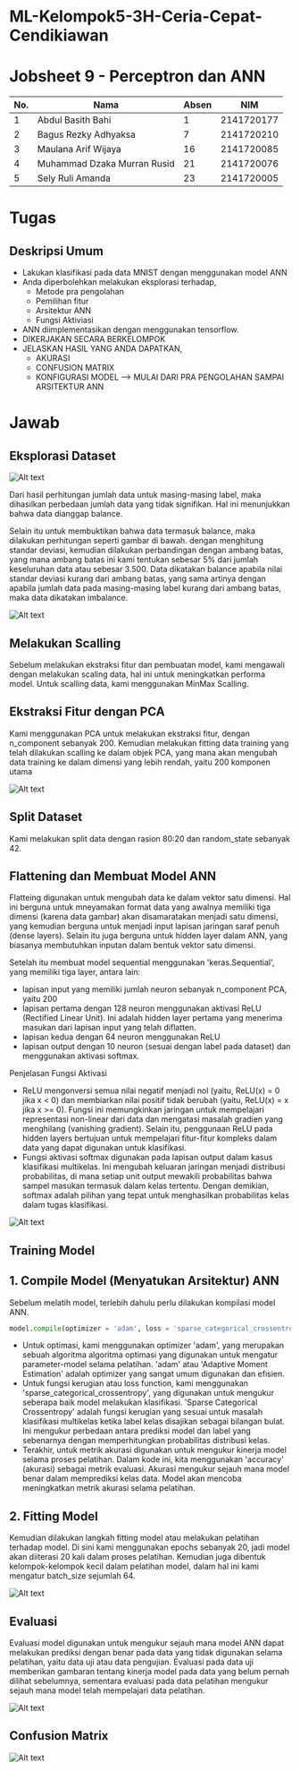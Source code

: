 # ML-Kelompok5-3H-Ceria-Cepat-Cendikiawan

# Jobsheet 9 - Perceptron dan ANN

| No. | Nama                        | Absen | NIM
|-----|-----------------------------|-------|------------|
| 1 | Abdul Basith Bahi             | 1     | 2141720177 |
| 2 | Bagus Rezky Adhyaksa          | 7     | 2141720210 |
| 3 | Maulana Arif Wijaya           | 16    | 2141720085 |
| 4 | Muhammad Dzaka Murran Rusid   | 21    | 2141720076 |
| 5 | Sely Ruli Amanda              | 23    | 2141720005 |    

# Tugas

## Deskripsi Umum
- Lakukan klasifikasi pada data MNIST dengan menggunakan model ANN
- Anda diperbolehkan melakukan eksplorasi terhadap,
    - Metode pra pengolahan
    - Pemilihan fitur
    - Arsitektur ANN
    - Fungsi Aktiviasi
- ANN diimplementasikan dengan menggunakan tensorflow.
- DIKERJAKAN SECARA BERKELOMPOK
- JELASKAN HASIL YANG ANDA DAPATKAN,
    - AKURASI
    - CONFUSION MATRIX
    - KONFIGURASI MODEL --> MULAI DARI PRA PENGOLAHAN SAMPAI ARSITEKTUR ANN

# Jawab

## Eksplorasi Dataset
![Alt text](./docs/image-1.png)

Dari hasil perhitungan jumlah data untuk masing-masing label, maka dihasilkan perbedaan jumlah data yang tidak signifikan. Hal ini menunjukkan bahwa data dianggap balance.

Selain itu untuk membuktikan bahwa data termasuk balance, maka dilakukan perhitungan seperti gambar di bawah. dengan menghitung standar deviasi, kemudian dilakukan perbandingan dengan ambang batas, yang mana ambang batas ini kami tentukan sebesar 5% dari jumlah keseluruhan data atau sebesar 3.500. Data dikatakan balance apabila nilai standar deviasi kurang dari ambang batas, yang sama artinya dengan apabila jumlah data pada masing-masing label kurang dari ambang batas, maka data dikatakan imbalance.

![Alt text](./docs/image.png)

## Melakukan Scalling
Sebelum melakukan ekstraksi fitur dan pembuatan model, kami mengawali dengan melakukan scaling data, hal ini untuk meningkatkan performa model. Untuk scalling data, kami menggunakan MinMax Scalling. 

## Ekstraksi Fitur dengan PCA
Kami menggunakan PCA untuk melakukan ekstraksi fitur, dengan n_component sebanyak 200. Kemudian melakukan fitting data training yang telah dilakukan scalling ke dalam objek PCA, yang mana akan mengubah data training ke dalam dimensi yang lebih rendah, yaitu 200 komponen utama

![Alt text](./docs/pca.png)

## Split Dataset
Kami melakukan split data dengan rasion 80:20 dan random_state sebanyak 42.

## Flattening dan Membuat Model ANN
Flatteing digunakan untuk mengubah data ke dalam vektor satu dimensi. Hal ini berguna untuk mneyamakan format data yang awalnya memiliki tiga dimensi (karena data gambar) akan disamaratakan menjadi satu dimensi, yang kemudian berguna untuk menjadi input lapisan jaringan saraf penuh (dense layers). Selain itu juga berguna untuk hidden layer dalam ANN, yang biasanya membutuhkan inputan dalam bentuk vektor satu dimensi. 

Setelah itu membuat model sequential menggunakan 'keras.Sequential', yang memiliki tiga layer, antara lain:

- lapisan input yang memiliki jumlah neuron sebanyak n_component PCA, yaitu 200
- lapisan pertama dengan 128 neuron menggunakan aktivasi ReLU (Rectified Linear Unit). Ini adalah hidden layer pertama yang menerima masukan dari lapisan input yang telah diflatten.
- lapisan kedua dengan 64 neuron menggunakan ReLU
- lapisan output dengan 10 neuron (sesuai dengan label pada dataset) dan menggunakan aktivasi softmax. 

Penjelasan Fungsi Aktivasi

- ReLU mengonversi semua nilai negatif menjadi nol (yaitu, ReLU(x) = 0 jika x < 0) dan membiarkan nilai positif tidak berubah (yaitu, ReLU(x) = x jika x >= 0). Fungsi ini memungkinkan jaringan untuk mempelajari representasi non-linear dari data dan mengatasi masalah gradien yang menghilang (vanishing gradient). Selain itu, penggunaan ReLU pada hidden layers bertujuan untuk mempelajari fitur-fitur kompleks dalam data yang dapat digunakan untuk klasifikasi.
- Fungsi aktivasi softmax digunakan pada lapisan output dalam kasus klasifikasi multikelas. Ini mengubah keluaran jaringan menjadi distribusi probabilitas, di mana setiap unit output mewakili probabilitas bahwa sampel masukan termasuk dalam kelas tertentu. Dengan demikian, softmax adalah pilihan yang tepat untuk menghasilkan probabilitas kelas dalam tugas klasifikasi.

![Alt text](./docs/model_summary.png)

## Training Model
## 1. Compile Model (Menyatukan Arsitektur) ANN
Sebelum melatih model, terlebih dahulu perlu dilakukan kompilasi model ANN. 
```python
model.compile(optimizer = 'adam', loss = 'sparse_categorical_crossentropy', metrics = ['accuracy'])
```
- Untuk optimasi, kami menggunakan optimizer 'adam', yang merupakan sebuah algoritma algoritma optimasi yang digunakan untuk mengatur parameter-model selama pelatihan. 'adam' atau 'Adaptive Moment Estimation' adalah optimizer yang sangat umum digunakan dan efisien. 
- Untuk fungsi kerugian atau loss function, kami menggunakan 'sparse_categorical_crossentropy', yang digunakan untuk mengukur seberapa baik model melakukan klasifikasi. 'Sparse Categorical Crossentropy' adalah fungsi kerugian yang sesuai untuk masalah klasifikasi multikelas ketika label kelas disajikan sebagai bilangan bulat. Ini mengukur perbedaan antara prediksi model dan label yang sebenarnya dengan memperhitungkan probabilitas distribusi kelas.
- Terakhir, untuk metrik akurasi digunakan untuk mengukur kinerja model selama proses pelatihan. Dalam kode ini, kita menggunakan 'accuracy' (akurasi) sebagai metrik evaluasi. Akurasi mengukur sejauh mana model benar dalam memprediksi kelas data. Model akan mencoba meningkatkan metrik akurasi selama pelatihan.

## 2. Fitting Model
Kemudian dilakukan langkah fitting model atau melakukan pelatihan terhadap model. Di sini kami menggunakan epochs sebanyak 20, jadi model akan diiterasi 20 kali dalam proses pelatihan. Kemudian juga dibentuk kelompok-kelompok kecil dalam pelatihan model, dalam hal ini kami mengatur batch_size sejumlah 64. 

![Alt text](./docs/fitting_model.png)

## Evaluasi
Evaluasi model digunakan untuk mengukur sejauh mana model ANN dapat melakukan prediksi dengan benar pada data yang tidak digunakan selama pelatihan, yaitu data uji atau data pengujian. Evaluasi pada data uji memberikan gambaran tentang kinerja model pada data yang belum pernah dilihat sebelumnya, sementara evaluasi pada data pelatihan mengukur sejauh mana model telah mempelajari data pelatihan. 

![Alt text](./docs/eval.png)

## Confusion Matrix
![Alt text](./docs/confusion.png)
